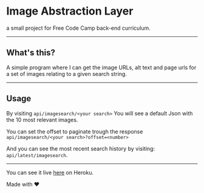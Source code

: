 # Image Abstraction Layer
a small project for Free Code Camp back-end curriculum.

---
## What's this?

A simple program where I can get the image URLs, alt text and page urls for a set of images relating to a given search string.

---

## Usage

By visiting `api/imagesearch/<your search>`
You will see a default Json with the 10 most relevant images.

You can set the offset to paginate trough the response
`api/imagesearch/<your search>?offset=<number>`

And you can see the most recent search history by visiting:
`api/latest/imagesearch`.

---

You can see it live [here](https://imagesearch-abstraction-layer.herokuapp.com/) on Heroku.

Made with :heart:
